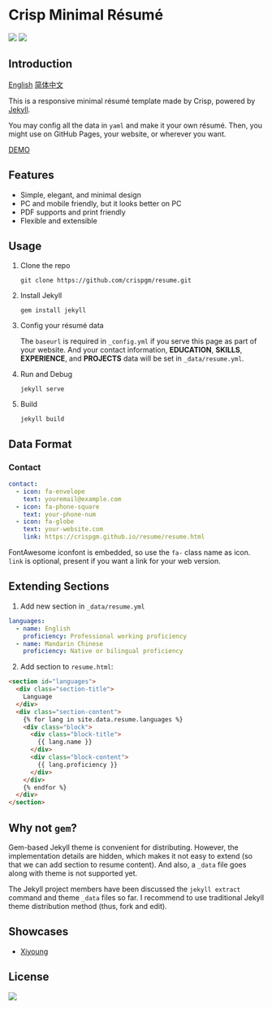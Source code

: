 # Crisp Minimal Résumé

![](https://travis-ci.org/crispgm/resume.svg)
![](https://img.shields.io/badge/powered%20by-jekyll-blue.svg)

## Introduction

[English](/README.md) [简体中文](/README-CN.md)

This is a responsive minimal résumé template made by Crisp, powered by [Jekyll](http://jekyllrb.com/).

You may config all the data  in `yaml` and make it your own résumé. Then, you might use on GitHub Pages, your website, or wherever you want.

[DEMO](https://crispgm.github.io/resume/resume.html)

## Features

* Simple, elegant, and minimal design
* PC and mobile friendly, but it looks better on PC
* PDF supports and print friendly
* Flexible and extensible

## Usage

1. Clone the repo

    ```
    git clone https://github.com/crispgm/resume.git
    ```

2. Install Jekyll

    ```
    gem install jekyll
    ```

3. Config your résumé data

    The `baseurl` is required in `_config.yml` if you serve this page as part of your website. And your contact information, __EDUCATION__, __SKILLS__, __EXPERIENCE__, and __PROJECTS__ data will be set in `_data/resume.yml`.

4. Run and Debug

    ```
    jekyll serve
    ```

5. Build

    ```
    jekyll build
    ```

## Data Format

### Contact

```yaml
contact:
  - icon: fa-envelope
    text: youremail@example.com
  - icon: fa-phone-square
    text: your-phone-num
  - icon: fa-globe
    text: your-website.com
    link: https://crispgm.github.io/resume/resume.html
```

FontAwesome iconfont is embedded, so use the `fa-` class name as icon. `link` is optional, present if you want a link for your web version.

## Extending Sections

1. Add new section in `_data/resume.yml`

  ```yaml
  languages:
    - name: English
      proficiency: Professional working proficiency
    - name: Mandarin Chinese
      proficiency: Native or bilingual proficiency
  ```

2. Add section to `resume.html`:

  ```html
  <section id="languages">
    <div class="section-title">
      Language
    </div>
    <div class="section-content">
      {% for lang in site.data.resume.languages %}
      <div class="block">
        <div class="block-title">
          {{ lang.name }}
        </div>
        <div class="block-content">
          {{ lang.proficiency }}
        </div>
      </div>
      {% endfor %}
    </div>
  </section>
  ```

## Why not `gem`?

Gem-based Jekyll theme is convenient for distributing. However, the implementation details are hidden, which makes it not easy to extend (so that we can add section to resume content). And also, a `_data` file goes along with theme is not supported yet.

The Jekyll project members have been discussed the `jekyll extract` command and theme `_data` files so far. I recommend to use traditional Jekyll theme distribution method (thus, fork and edit).

## Showcases

* [Xiyoung](https://xiyoung.github.io/me)

## License

[![](https://img.shields.io/github/license/crispgm/resume.svg)](/LICENSE)
